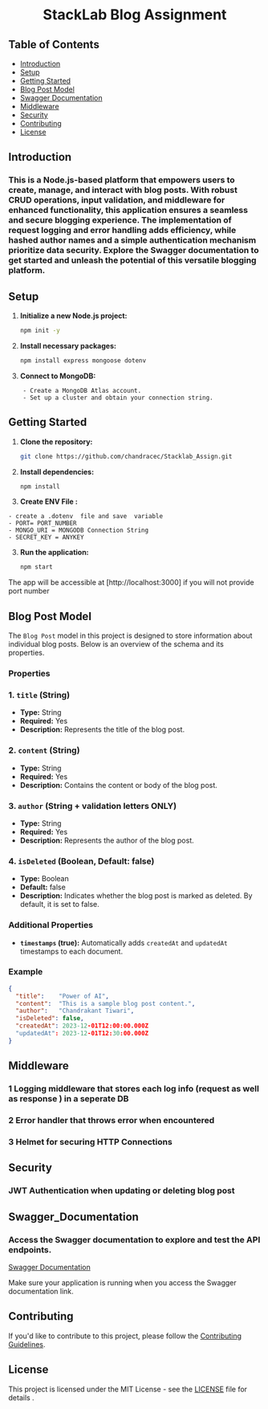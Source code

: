 #                   <center> StackLab Blog Assignment


## Table of Contents


- [Introduction](#introduction)
- [Setup](#setup)
-  [Getting Started](#getting-started)
- [Blog Post Model](#blog-post-model)
- [ Swagger Documentation](#swagger_documentation)
- [Middleware](#middleware)
- [Security](#security)
- [Contributing](#contributing)
- [License](#license)

## Introduction

 ### This is  a Node.js-based platform that empowers users to create, manage, and interact with blog posts. With robust CRUD operations, input validation, and middleware for enhanced functionality, this  application ensures a seamless and secure blogging experience. The implementation of request logging and error handling adds efficiency, while hashed author names and a simple authentication mechanism prioritize data security. Explore the Swagger documentation to get started and unleash the potential of this versatile blogging platform.

## Setup

1. **Initialize a new Node.js project:**

    ```bash
    npm init -y
    ```
2. **Install necessary packages:**
    ```bash 
    npm install express mongoose dotenv 
3. **Connect to MongoDB:**
```
    - Create a MongoDB Atlas account.
    - Set up a cluster and obtain your connection string.
   ````
## Getting Started

1. **Clone the repository:**

    ```bash
    git clone https://github.com/chandracec/Stacklab_Assign.git
    ```

2. **Install dependencies:**

    ```bash
    npm install
    ```
3. **Create ENV File :**
```
- create a .dotenv  file and save  variable 
- PORT= PORT_NUMBER 
- MONGO_URI = MONGODB Connection String
- SECRET_KEY = ANYKEY
```
3. **Run the application:**

    ```bash
   npm start
    ```

  The app will be accessible at [http://localhost:3000] if you will not provide port number
## Blog Post Model

The `Blog Post` model in this project is designed to store information about individual blog posts. Below is an overview of the schema and its properties.

### Properties

### 1. `title` (String)

- **Type:** String
- **Required:** Yes
- **Description:** Represents the title of the blog post.

### 2. `content` (String)

- **Type:** String
- **Required:** Yes
- **Description:** Contains the content or body of the blog post.

### 3. `author` (String + validation letters ONLY) 

- **Type:** String
- **Required:** Yes
- **Description:** Represents the author of the blog post.

### 4. `isDeleted` (Boolean, Default: false)

- **Type:** Boolean
- **Default:** false
- **Description:** Indicates whether the blog post is marked as deleted. By default, it is set to false.

### Additional Properties

- **`timestamps` (true):** Automatically adds `createdAt` and `updatedAt` timestamps to each document.

### Example

```json
{
  "title":    "Power of AI",
  "content":  "This is a sample blog post content.",
  "author":   "Chandrakant Tiwari",
  "isDeleted": false,
  "createdAt": 2023-12-01T12:00:00.000Z
  "updatedAt": 2023-12-01T12:30:00.000Z
} 
```
## Middleware
 ### 1 Logging middleware that stores each log info (request as well as response ) in a seperate DB
 ### 2  Error handler that throws error when encountered 
 ### 3 Helmet for securing HTTP Connections
## Security
### JWT Authentication when updating or deleting blog post 

##  Swagger_Documentation

### Access the Swagger documentation to explore and test the API endpoints.

[Swagger Documentation](http://localhost:3000/api-docs)

Make sure your application is running when you access the Swagger documentation link.


## Contributing

If you'd like to contribute to this project, please follow the [Contributing Guidelines](CONTRIBUTING.md).

## License

This project is licensed under the MIT License - see the [LICENSE](LICENSE) file for details .